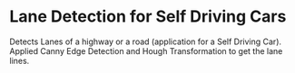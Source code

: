 # Lane Detection for Self Driving Cars
Detects Lanes of a highway or a road (application for a Self Driving Car). Applied Canny Edge Detection and Hough Transformation to get the lane lines.

